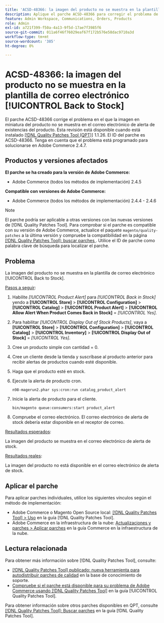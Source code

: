 ```yaml
---
title: 'ACSD-48366: la imagen del producto no se muestra en la plantilla de correo electrónico [!UICONTROL Back to Stock]'
description: Aplique el parche ACSD-48366 para corregir el problema de Adobe Commerce en el que la imagen en miniatura del producto no se muestra en el correo electrónico de alerta de existencias del producto.
feature: Admin Workspace, Communications, Orders, Products
role: Admin
exl-id: a721f399-f50a-4a13-9f5d-17ae7f3985f6
source-git-commit: 011a6f46f76029eaf67f172b576e58dac9710a3d
workflow-type: tm+mt
source-wordcount: '385'
ht-degree: 0%

---
```


# ACSD-48366: la imagen del producto no se muestra en la plantilla de correo electrónico [!UICONTROL Back to Stock]

El parche ACSD-48366 corrige el problema en el que la imagen en miniatura del producto no se muestra en el correo electrónico de alerta de existencias del producto. Esta revisión está disponible cuando está instalado [[!DNL Quality Patches Tool (QPT)]](https://experienceleague.adobe.com/en/docs/commerce-operations/tools/quality-patches-tool/quality-patches-tool-to-self-serve-quality-patches) 1.1.26. El ID del parche es ACSD-48366. Tenga en cuenta que el problema está programado para solucionarse en Adobe Commerce 2.4.7.

## Productos y versiones afectados

**El parche se ha creado para la versión de Adobe Commerce:**

* Adobe Commerce (todos los métodos de implementación) 2.4.5

**Compatible con versiones de Adobe Commerce:**

* Adobe Commerce (todos los métodos de implementación) 2.4.4 - 2.4.6

>[!NOTE]
>
>El parche podría ser aplicable a otras versiones con las nuevas versiones de [!DNL Quality Patches Tool]. Para comprobar si el parche es compatible con su versión de Adobe Commerce, actualice el paquete `magento/quality-patches` a la última versión y compruebe la compatibilidad en la página [[!DNL Quality Patches Tool]: buscar parches ](https://experienceleague.adobe.com/tools/commerce-quality-patches/index.html). Utilice el ID de parche como palabra clave de búsqueda para localizar el parche.

## Problema

La imagen del producto no se muestra en la plantilla de correo electrónico [!UICONTROL Back to Stock].

<u>Pasos a seguir</u>:

1. Habilite *[!UICONTROL Product Alert]* para *[!UICONTROL Back in Stock]* yendo a **[!UICONTROL Store]** > **[!UICONTROL Configuration]** > **[!UICONTROL Catalog]** > **[!UICONTROL Product Alert]** > **[!UICONTROL Allow Alert When Product Comes Back in Stock]** = *[!UICONTROL Yes]*.
1. Para habilitar *[!UICONTROL Display Out of Stock Products]*, vaya a **[!UICONTROL Store]** > **[!UICONTROL Configuration]** > **[!UICONTROL Catalog]** > **[!UICONTROL Inventory]** > **[!UICONTROL Display Out of Stock]** = *[!UICONTROL Yes]*.
1. Cree un producto simple con cantidad = 0.
1. Cree un cliente desde la tienda y suscríbase al producto anterior para recibir alertas de productos cuando esté disponible.
1. Haga que el producto esté en stock.
1. Ejecute la alerta de producto cron.

   ```
   n98-magerun2.phar sys:cron:run catalog_product_alert
   ```

1. Inicie la alerta de producto para el cliente.

   ```
   bin/magento queue:consumers:start product_alert
   ```

1. Compruebe el correo electrónico. El correo electrónico de alerta de stock debería estar disponible en el receptor de correo.

<u>Resultados esperados</u>:

La imagen del producto se muestra en el correo electrónico de alerta de stock.

<u>Resultados reales</u>:

La imagen del producto no está disponible en el correo electrónico de alerta de stock.

## Aplicar el parche

Para aplicar parches individuales, utilice los siguientes vínculos según el método de implementación:

* Adobe Commerce o Magento Open Source local: [[!DNL Quality Patches Tool] > Uso](/help/tools/quality-patches-tool/usage.md) en la guía [!DNL Quality Patches Tool].
* Adobe Commerce en la infraestructura de la nube: [Actualizaciones y parches > Aplicar parches](https://experienceleague.adobe.com/docs/commerce-cloud-service/user-guide/develop/upgrade/apply-patches.html) en la guía Commerce en la infraestructura de la nube.

## Lectura relacionada

Para obtener más información sobre [!DNL Quality Patches Tool], consulte:

* [[!DNL Quality Patches Tool] publicado: nueva herramienta para autodistribuir parches de calidad](https://experienceleague.adobe.com/en/docs/commerce-operations/tools/quality-patches-tool/quality-patches-tool-to-self-serve-quality-patches) en la base de conocimiento de soporte.
* [Compruebe si el parche está disponible para su problema de Adobe Commerce usando [!DNL Quality Patches Tool]](/help/tools/quality-patches-tool/patches-available-in-qpt/check-patch-for-magento-issue-with-magento-quality-patches.md) en la guía [!UICONTROL Quality Patches Tool].


Para obtener información sobre otros parches disponibles en QPT, consulte [[!DNL Quality Patches Tool]: Buscar parches](https://experienceleague.adobe.com/tools/commerce-quality-patches/index.html) en la guía [!DNL Quality Patches Tool].
